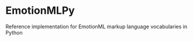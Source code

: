 EmotionMLPy
===========

Reference implementation for EmotionML markup language vocabularies in Python